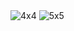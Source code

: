<img wigth="200px" heigth="200px" src="" alt="4x4"/>
<img wigth="200px" heigth="200px" src="" alt="5x5"/>
